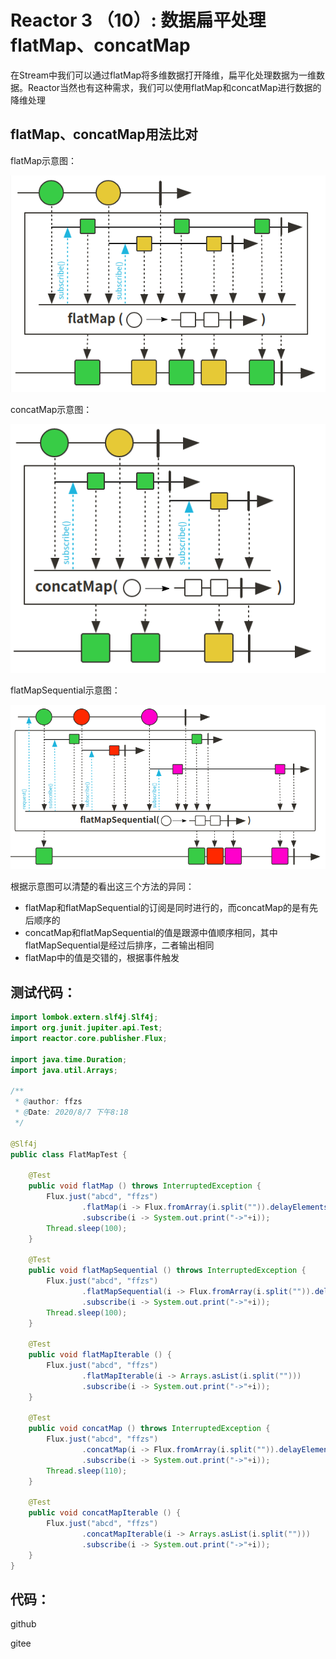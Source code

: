 # Reactor 3 （10）: 数据扁平处理flatMap、concatMap



在Stream中我们可以通过flatMap将多维数据打开降维，扁平化处理数据为一维数据。Reactor当然也有这种需求，我们可以使用flatMap和concatMap进行数据的降维处理



## flatMap、concatMap用法比对

flatMap示意图：

![image-20200809092637832](README.assets/image-20200809092637832.png)

concatMap示意图：

![image-20200809092711698](README.assets/image-20200809092711698.png)

flatMapSequential示意图：

![image-20200809092756259](README.assets/image-20200809092756259.png)

根据示意图可以清楚的看出这三个方法的异同：

+ flatMap和flatMapSequential的订阅是同时进行的，而concatMap的是有先后顺序的
+ concatMap和flatMapSequential的值是跟源中值顺序相同，其中flatMapSequential是经过后排序，二者输出相同
+ flatMap中的值是交错的，根据事件触发



## 测试代码：

```java
import lombok.extern.slf4j.Slf4j;
import org.junit.jupiter.api.Test;
import reactor.core.publisher.Flux;

import java.time.Duration;
import java.util.Arrays;

/**
 * @author: ffzs
 * @Date: 2020/8/7 下午8:18
 */

@Slf4j
public class FlatMapTest {

    @Test
    public void flatMap () throws InterruptedException {
        Flux.just("abcd", "ffzs")
                .flatMap(i -> Flux.fromArray(i.split("")).delayElements(Duration.ofMillis(10)))
                .subscribe(i -> System.out.print("->"+i));
        Thread.sleep(100);
    }

    @Test
    public void flatMapSequential () throws InterruptedException {
        Flux.just("abcd", "ffzs")
                .flatMapSequential(i -> Flux.fromArray(i.split("")).delayElements(Duration.ofMillis(10)))
                .subscribe(i -> System.out.print("->"+i));
        Thread.sleep(100);
    }

    @Test
    public void flatMapIterable () {
        Flux.just("abcd", "ffzs")
                .flatMapIterable(i -> Arrays.asList(i.split("")))
                .subscribe(i -> System.out.print("->"+i));
    }

    @Test
    public void concatMap () throws InterruptedException {
        Flux.just("abcd", "ffzs")
                .concatMap(i -> Flux.fromArray(i.split("")).delayElements(Duration.ofMillis(10)))
                .subscribe(i -> System.out.print("->"+i));
        Thread.sleep(110);
    }

    @Test
    public void concatMapIterable () {
        Flux.just("abcd", "ffzs")
                .concatMapIterable(i -> Arrays.asList(i.split("")))
                .subscribe(i -> System.out.print("->"+i));
    }
}
```



## 代码：

github

gitee


